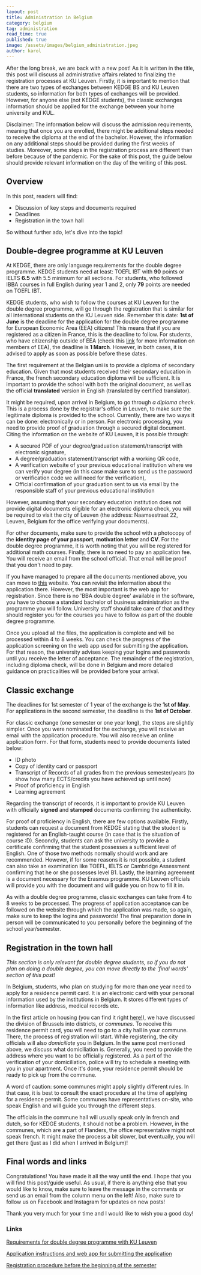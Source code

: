 ```yaml
---
layout: post
title: Administration in Belgium
category: belgium
tag: administration
read_time: true
published: true
image: /assets/images/belgium_administration.jpeg
author: karol
---
```

After the long break, we are back with a new post! As it is written in the title, this post will discuss all administrative affairs related to finalizing the registration processes at KU Leuven. Firstly, it is important to mention that there are two types of exchanges between KEDGE BS and KU Leuven students, so information for both types of exchanges will be provided. However, for anyone else (not KEDGE students), the classic exchanges information should be applied for the exchange between your home university and KUL.

Disclaimer: The information below will discuss the admission requirements, meaning that once you are enrolled, there might be additional steps needed to receive the diploma at the end of the bachelor. However, the information on any additional steps should be provided during the first weeks of studies. Moreover, some steps in the registration process are different than before because of the pandemic. For the sake of this post, the guide below should provide relevant information on the day of the writing of this post.

## Overview

In this post, readers will find:

- Discussion of key steps and documents required
- Deadlines
- Registration in the town hall

So without further ado, let's dive into the topic!

## Double-degree programme at KU Leuven

At KEDGE, there are only language requirements for the double degree programme. KEDGE students need at least: TOEFL IBT with **90** points or IELTS **6.5** with 5.5 minimum for all sections. For students, who followed IBBA courses in full English during year 1 and 2, only **79** points are needed on TOEFL IBT.

KEDGE students, who wish to follow the courses at KU Leuven for the double degree programme, will go through the registration that is similar for all international students on the KU Leuven side. Remember this date: **1st of June** is the deadline for the application for the double degree programme for European Economic Area (EEA) citizens! This means that if you are registered as a citizen in France, this is the deadline to follow. For students, who have citizenship outside of EEA (check this [link](https://en.wikipedia.org/wiki/European_Economic_Area) for more information on members of EEA), the deadline is **1 March**. However, in both cases, it is advised to apply as soon as possible before these dates.

The first requirement at the Belgian uni is to provide a diploma of secondary education. Given that most students received their secondary education in France, the french secondary education diploma will be sufficient. It is important to provide the school with both the original document, as well as the official **translated** version in English (translated by certified translator).

It might be required, upon arrival in Belgium, to go through _a diploma check_. This is a process done by the registrar's office in Leuven, to make sure the legitimate diploma is provided to the school. Currently, there are two ways it can be done: electronically or in person. For electronic processing, you need to provide proof of graduation through a secured digital document. Citing the information on the website of KU Leuven, it is possible through:

- A secured PDF of your degree/graduation statement/transcript with electronic signature,
- A degree/graduation statement/transcript with a working QR code,
- A verification website of your previous educational institution where we can verify your degree (in this case make sure to send us the password or verification code we will need for the verification),
- Official confirmation of your graduation sent to us via email by the responsible staff of your previous educational institution

However, assuming that your secondary education institution does not provide digital documents eligible for an electronic diploma check, you will be required to visit the city of Leuven (the address: Naamsestraat 22, Leuven, Belgium for the office verifying your documents).

For other documents, make sure to provide the school with a photocopy of the **identity page of your passport**, **motivation letter** and **CV**. For the double degree programme, it is worth noting that you will be registered for additional math courses. Finally, there is no need to pay an application fee. You will receive an email from the school official. That email will be proof that you don't need to pay.

If you have managed to prepare all the documents mentioned above, you can move to [this](https://www.kuleuven.be/english/application/instructions) website. You can revisit the information about the application there. However, the most important is the web app for registration. Since there is no 'BBA double degree' available in the software, you have to choose a standard bachelor of business administration as the programme you will follow. University staff should take care of that and they should register you for the courses you have to follow as part of the double degree programme.

Once you upload all the files, the application is complete and will be processed within 4 to 8 weeks. You can check the progress of the application screening on the web app used for submitting the application. For that reason, the university advises keeping your logins and passwords until you receive the letter of acceptance. The remainder of the registration, including diploma check, will be done in Belgium and more detailed guidance on practicalities will be provided before your arrival.

## Classic exchange

The deadlines for 1st semester of 1 year of the exchange is the **1st of May**. For applications in the second semester, the deadline is the **1st of October**.

For classic exchange (one semester or one year long), the steps are slightly simpler. Once you were nominated for the exchange, you will receive an email with the application procedure. You will also receive an online application form. For that form, students need to provide documents listed below:

- ID photo
- Copy of identity card or passport
- Transcript of Records of all grades from the previous semester/years (to show how many ECTS/credits you have achieved up until now)
- Proof of proficiency in English
- Learning agreement

Regarding the transcript of records, it is important to provide KU Leuven with officially **signed** and **stamped** documents confirming the authenticity.

For proof of proficiency in English, there are few options available. Firstly, students can request a document from KEDGE stating that the student is registered for an English-taught course (in case that is the situation of course :D). Secondly, students can ask the university to provide a certificate confirming that the student possesses a sufficient level of English. One of those two methods normally should work and are recommended. However, if for some reasons it is not possible, a student can also take an examination like TOEFL, IELTS or Cambridge Assessment confirming that he or she possesses level B1. Lastly, the learning agreement is a document necessary for the Erasmus programme. KU Leuven officials will provide you with the document and will guide you on how to fill it in.

As with a double degree programme, classic exchanges can take from 4 to 8 weeks to be processed. The progress of application acceptance can be followed on the website through which the application was made, so again, make sure to keep the logins and passwords! The final preparation done in person will be communicated to you personally before the beginning of the school year/semester.

## Registration in the town hall

_This section is only relevant for double degree students, so if you do not plan on doing a double degree, you can move directly to the 'final words' section of this post!_

In Belgium, students, who plan on studying for more than one year need to apply for a residence permit card. It is an electronic card with your personal information used by the institutions in Belgium. It stores different types of information like address, medical records etc.

In the first article on housing (you can find it right [here!](https://pro-xchange.me/belgium/2021/03/24/belgium-housing.html)), we have discussed the division of Brussels into districts, or _communes_. To receive this residence permit card, you will need to go to a city hall in your commune. There, the process of registration will start. While registering, the city officials will also _domiciliate_ you in Belgium. In the same post mentioned above, we discuss what domiciliation is. Generally, you need to provide the address where you want to be officially registered. As a part of the verification of your domiciliation, police will try to schedule a meeting with you in your apartment. Once it's done, your residence permit should be ready to pick up from the commune.

A word of caution: some communes might apply slightly different rules. In that case, it is best to consult the exact procedure at the time of applying for a residence permit. Some communes have representatives on-site, who speak English and will guide you through the different steps.

The officials in the commune hall will usually speak only in french and dutch, so for KEDGE students, it should not be a problem. However, in the communes, which are a part of Flanders, the office representative might not speak french. It might make the process a bit slower, but eventually, you will get there (just as I did when I arrived in Belgium)!

## Final words and links

Congratulations! You have made it all the way until the end. I hope that you will find this post/guide useful. As usual, if there is anything else that you would like to know, make sure to leave the message in the comments or send us an email from the column menu on the left! Also, make sure to follow us on Facebook and Instagram for updates on new posts!

Thank you very much for your time and I would like to wish you a good day!

### Links

[Requirements for double degree programme with KU Leuven](https://feb.kuleuven.be/eng/prospective-students/bachelor-of-business-administration/eligibility-and-admissions#Eligibilityandadmissions)

[Application instructions and web app for submitting the application](https://www.kuleuven.be/english/application/instructions)

[Registration procedure before the beginning of the semester](https://www.kuleuven.be/inschrijvingen/registration/first-registration-international)
